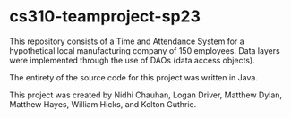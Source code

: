 # cs310-teamproject-sp23

This repository consists of a Time and Attendance System for a hypothetical local manufacturing company of 150 employees. 
Data layers were implemented through the use of DAOs (data access objects).

The entirety of the source code for this project was written in Java.

This project was created by Nidhi Chauhan, Logan Driver,  Matthew Dylan, Matthew Hayes, William Hicks, and Kolton Guthrie.
